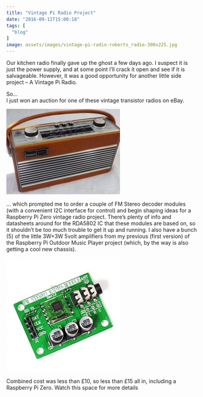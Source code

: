 ```yaml
---
title: "Vintage Pi Radio Project"
date: "2016-09-11T15:00:18"
tags: [
  "blog"
]
image: assets/images/vintage-pi-radio-roberts_radio-300x225.jpg
---
```

Our kitchen radio finally gave up the ghost a few days ago. I suspect it is just the power supply, and at some point I’ll crack it open and see if it is salvageable. However, it was a good opportunity for another little side project – A Vintage Pi Radio.

So…  
I just won an auction for one of these vintage transistor radios on eBay.

![Vintage Pi Radio - Case](/assets/images/vintage-pi-radio-roberts_radio-300x225.jpg)

… which prompted me to order a couple of FM Stereo decoder modules (with a convenient I2C interface for control) and begin shaping ideas for a Raspberry Pi Zero vintage radio project. There’s plenty of info and datasheets around for the RDA5802 IC that these modules are based on, so it shouldn’t be too much trouble to get it up and running. I also have a bunch (5) of the little 3W+3W 5volt amplifiers from my previous (first version) of the Raspberry Pi Outdoor Music Player project (which, by the way is also getting a cool new chassis).

![Vintage Pi Radio - i2c fm stereo receiver module](/assets/images/vintage-pi-radio-fm_module-300x300.jpg)

Combined cost was less than £10, so less than £15 all in, including a Raspberry Pi Zero. Watch this space for more details